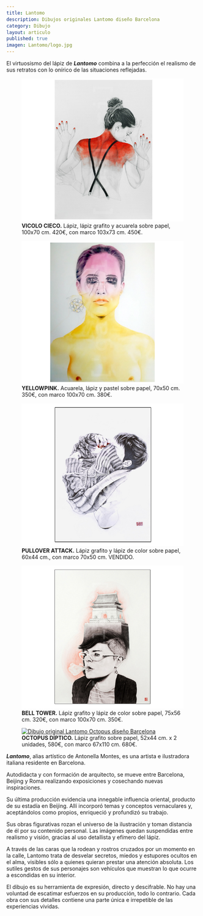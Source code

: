 ```yaml
---
title: Lantomo
description: Dibujos originales Lantomo diseño Barcelona
category: Dibujo
layout: articulo
published: true
imagen: Lantomo/logo.jpg
---
```

El virtuosismo del lápiz de <b>*Lantomo*</b> combina a la perfección el realismo de sus retratos con lo onírico de las situaciones reflejadas.

<div class="figure-group">
<figure>
	<a href="/images/Lantomo/VICOLO.jpg"><img src="/images/Lantomo/VICOLO.jpg" alt="Dibujo original Lantomo Vicolo Cieco diseño Barcelona"></a>
	<figcaption><b>VICOLO CIECO.</b>
    Lápiz, lápiz grafito y acuarela  sobre papel, 100x70 cm. 420€, con marco 103x73 cm. 450€.</figcaption>
</figure>

<figure>
	<a href="/images/Lantomo/YELLOWPINK.jpg"><img src="/images/Lantomo/YELLOWPINK.jpg" alt="Dibujo original Lantomo Yellow Pink diseño Barcelona"></a>
	<figcaption><b>YELLOWPINK.</b> 
    Acuarela, lápiz y pastel sobre papel, 70x50 cm. 350€, con marco 100x70 cm. 380€.</figcaption>
</figure>
</div>


<div class="figure-group">
<figure>
	<a href="/images/Lantomo/pullover-attak.jpg"><img src="/images/Lantomo/pullover-attak.jpg" alt="Dibujo original Lantomo Pullover attack diseño Barcelona"></a>
	<figcaption><b>PULLOVER ATTACK.</b>
    Lápiz grafito y lápiz de color sobre papel, 60x44 cm., con marco 70x50 cm. VENDIDO.</figcaption>
</figure>

<figure>
	<a href="/images/Lantomo/BELL-TOWER-RED.jpg"><img src="/images/Lantomo/BELL-TOWER-RED.jpg" alt="Dibujo original Lantomo Bell Tower diseño Barcelona"></a>
	<figcaption><b>BELL TOWER.</b> 
    Lápiz grafito y lápiz de color sobre papel, 75x56 cm. 320€, con marco 100x70 cm. 350€.</figcaption>
</figure>

<figure>
	<a href="/images/Lantomo/octopus díptico.jpg"><img src="/images/Lantomo/octopus díptico.jpg" alt="Dibujo original Lantomo Octopus diseño Barcelona"></a>
	<figcaption><b>OCTOPUS DÍPTICO.</b>
    Lápiz grafito sobre papel, 52x44 cm. x 2 unidades, 580€, con marco 67x110 cm. 680€.</figcaption>
</figure>
</div>

<b>*Lantomo*</b>, alias artístico de Antonella Montes, es una artista e ilustradora italiana residente en Barcelona.

Autodidacta y con formación de arquitecto, se mueve entre Barcelona, Beijing y Roma realizando exposiciones y 
cosechando nuevas inspiraciones.

Su última producción evidencia una innegable influencia oriental, producto de su estadía en Beijing. Allí incorporó 
temas y conceptos vernaculares y, aceptándolos como propios, enriqueció y profundizó su trabajo.

Sus obras figurativas rozan el universo de la ilustración y toman distancia de él por su contenido personal. Las 
imágenes quedan suspendidas entre realismo y visión, gracias al uso detallista y efímero del lápiz.

A través de las caras que la rodean y rostros cruzados por un momento en la calle, Lantomo trata de desvelar secretos, 
miedos y estupores ocultos en el alma, visibles sólo a quienes quieran prestar una atención absoluta. Los sutiles 
gestos de sus personajes son vehículos que muestran lo que ocurre a escondidas en su interior. 

El dibujo es su herramienta de expresión, directo y descifrable. No hay una voluntad de escatimar esfuerzos en su 
producción, todo lo contrario. Cada obra con sus detalles contiene una parte única e irrepetible de las experiencias 
vividas.
